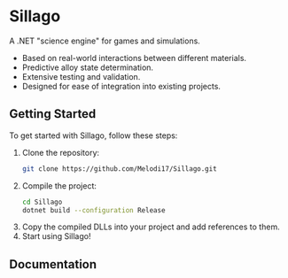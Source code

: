 # Sillago
A .NET "science engine" for games and simulations.

- Based on real-world interactions between different materials.
- Predictive alloy state determination.
- Extensive testing and validation.
- Designed for ease of integration into existing projects.

## Getting Started
To get started with Sillago, follow these steps:
1. Clone the repository:
   ```bash
   git clone https://github.com/Melodi17/Sillago.git
   ```
2. Compile the project:
    ```bash
    cd Sillago
    dotnet build --configuration Release
    ```
3. Copy the compiled DLLs into your project and add references to them.
4. Start using Sillago!

## Documentation
```csharp

```